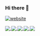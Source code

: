 ### Hi there 👋

<!--
**jainrocky/jainrocky** is a ✨ _special_ ✨ repository because its `README.md` (this file) appears on your GitHub profile.

Here are some ideas to get you started:

- 🔭 I’m currently working on ...
- 🌱 I’m currently learning ...
- 👯 I’m looking to collaborate on ...
- 🤔 I’m looking for help with ...
- 💬 Ask me about ...
- 📫 How to reach me: ...
- 😄 Pronouns: ...
- ⚡ Fun fact: ...
-->


[![website](https://img.shields.io/badge/RockyJain-Me-000?style=flat-square&logo=google-chrome)](http://rocky-jain.herokuapp.com/)


<a href="https://github.com/jainrocky">
  <img align="center" src="https://github-readme-stats.vercel.app/api?username=jainrocky&show_icons=true&theme=dark" />
</a>

<a href="https://github.com/jainrocky">
  <img align="center" src="https://github-readme-stats.vercel.app/api/top-langs/?username=jainrocky&theme=dark&hide_langs_below=1&hide=Jupyter%20%Notebook" />
</a>


<a href="https://github.com/jainrocky/UrbanSoundClassification">
  <img align="center" src="https://github-readme-stats.vercel.app/api/pin/?username=jainrocky&repo=UrbanSoundClassification&theme=dark" />
</a>


<a href="https://github.com/jainrocky/LORD">
  <img align="center" src="https://github-readme-stats.vercel.app/api/pin/?username=jainrocky&repo=LORD&theme=dark" />
</a>


<a href="https://jainrocky.github.io/Computer-Graphics/">
  <img align="center" src="https://github-readme-stats.vercel.app/api/pin/?username=jainrocky&repo=Computer-Graphics&theme=dark" />
</a>

